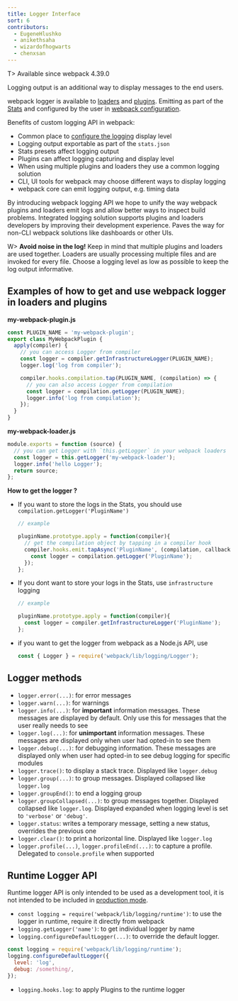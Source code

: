 ```yaml
---
title: Logger Interface
sort: 6
contributors:
  - EugeneHlushko
  - anikethsaha
  - wizardofhogwarts
  - chenxsan
---
```


T> Available since webpack 4.39.0

Logging output is an additional way to display messages to the end users.

webpack logger is available to [loaders](/loaders/) and [plugins](/api/plugins/#logging). Emitting as part of the [Stats](/api/stats/) and configured by the user in [webpack configuration](/configuration/).

Benefits of custom logging API in webpack:

- Common place to [configure the logging](/configuration/stats/#statslogging) display level
- Logging output exportable as part of the `stats.json`
- Stats presets affect logging output
- Plugins can affect logging capturing and display level
- When using multiple plugins and loaders they use a common logging solution
- CLI, UI tools for webpack may choose different ways to display logging
- webpack core can emit logging output, e.g. timing data

By introducing webpack logging API we hope to unify the way webpack plugins and loaders emit logs and allow better ways to inspect build problems. Integrated logging solution supports plugins and loaders developers by improving their development experience. Paves the way for non-CLI webpack solutions like dashboards or other UIs.

W> **Avoid noise in the log!** Keep in mind that multiple plugins and loaders are used together. Loaders are usually processing multiple files and are invoked for every file. Choose a logging level as low as possible to keep the log output informative.

## Examples of how to get and use webpack logger in loaders and plugins

**my-webpack-plugin.js**

```js
const PLUGIN_NAME = 'my-webpack-plugin';
export class MyWebpackPlugin {
  apply(compiler) {
    // you can access Logger from compiler
    const logger = compiler.getInfrastructureLogger(PLUGIN_NAME);
    logger.log('log from compiler');

    compiler.hooks.compilation.tap(PLUGIN_NAME, (compilation) => {
      // you can also access Logger from compilation
      const logger = compilation.getLogger(PLUGIN_NAME);
      logger.info('log from compilation');
    });
  }
}
```

**my-webpack-loader.js**

```js
module.exports = function (source) {
  // you can get Logger with `this.getLogger` in your webpack loaders
  const logger = this.getLogger('my-webpack-loader');
  logger.info('hello Logger');
  return source;
};
```

__How to get the logger ?__

- If you want to store the logs in the Stats, you should use `compilation.getLogger('PluginName')`

  ```javascript
  // example

  pluginName.prototype.apply = function(compiler){
    // get the compilation object by tapping in a compiler hook
    compiler.hooks.emit.tapAsync('PluginName', (compilation, callback) => {
      const logger = compilation.getLogger('PluginName');
    });
  };

  ```

- If you dont want to store your logs in the Stats, use `infrastructure` logging

  ```javascript
  // example

  pluginName.prototype.apply = function(compiler){
    const logger = compiler.getInfrastructureLogger('PluginName');
  };
  ```

- if you want to get the logger from webpack as a Node.js API, use

  ```javascript
  const { Logger } = require('webpack/lib/logging/Logger');
  ```

## Logger methods

- `logger.error(...)`: for error messages
- `logger.warn(...)`: for warnings
- `logger.info(...)`: for **important** information messages. These messages are displayed by default. Only use this for messages that the user really needs to see
- `logger.log(...)`: for **unimportant** information messages. These messages are displayed only when user had opted-in to see them
- `logger.debug(...)`: for debugging information. These messages are displayed only when user had opted-in to see debug logging for specific modules
- `logger.trace()`: to display a stack trace. Displayed like `logger.debug`
- `logger.group(...)`: to group messages. Displayed collapsed like `logger.log`
- `logger.groupEnd()`: to end a logging group
- `logger.groupCollapsed(...)`: to group messages together. Displayed collapsed like `logger.log`. Displayed expanded when logging level is set to `'verbose'` or `'debug'`.
- `logger.status`: writes a temporary message, setting a new status, overrides the previous one
- `logger.clear()`: to print a horizontal line. Displayed like `logger.log`
- `logger.profile(...)`, `logger.profileEnd(...)`: to capture a profile. Delegated to `console.profile` when supported

## Runtime Logger API

Runtime logger API is only intended to be used as a development tool, it is not intended to be included in [production mode](/configuration/mode/#mode-production).

- `const logging = require('webpack/lib/logging/runtime')`: to use the logger in runtime, require it directly from webpack
- `logging.getLogger('name')`: to get individual logger by name
- `logging.configureDefaultLogger(...)`: to override the default logger.

```javascript
const logging = require('webpack/lib/logging/runtime');
logging.configureDefaultLogger({
  level: 'log',
  debug: /something/,
});
```

- `logging.hooks.log`: to apply Plugins to the runtime logger
